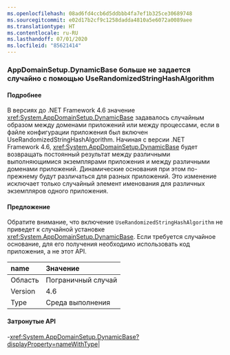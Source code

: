 ```yaml
---
ms.openlocfilehash: 08ad6fd4ccb6d5ddbbb4fa7ef1b325ce30689748
ms.sourcegitcommit: e02d17b2cf9c1258dadda4810a5e6072a0089aee
ms.translationtype: HT
ms.contentlocale: ru-RU
ms.lasthandoff: 07/01/2020
ms.locfileid: "85621414"
---
```

### <a name="appdomainsetupdynamicbase-is-no-longer-randomized-by-userandomizedstringhashalgorithm"></a>AppDomainSetup.DynamicBase больше не задается случайно с помощью UseRandomizedStringHashAlgorithm

#### <a name="details"></a>Подробнее

В версиях до .NET Framework 4.6 значение <xref:System.AppDomainSetup.DynamicBase> задавалось случайным образом между доменами приложений или между процессами, если в файле конфигурации приложения был включен UseRandomizedStringHashAlgorithm. Начиная с версии .NET Framework 4.6, <xref:System.AppDomainSetup.DynamicBase> будет возвращать постоянный результат между различными выполняющимися экземплярами приложения и между различными доменами приложений. Динамические основания при этом по-прежнему будут различаться для разных приложений. Это изменение исключает только случайный элемент именования для различных экземпляров одного приложения.

#### <a name="suggestion"></a>Предложение

Обратите внимание, что включение <code>UseRandomizedStringHashAlgorithm</code> не приведет к случайной установке <xref:System.AppDomainSetup.DynamicBase>. Если требуется случайное основание, для его получения необходимо использовать код приложения, а не этот API.

| name    | Значение       |
|:--------|:------------|
| Область   |Пограничный случай|
|Version|4.6|
|Type|Среда выполнения

#### <a name="affected-apis"></a>Затронутые API

-<xref:System.AppDomainSetup.DynamicBase?displayProperty=nameWithType></li></ul>|
